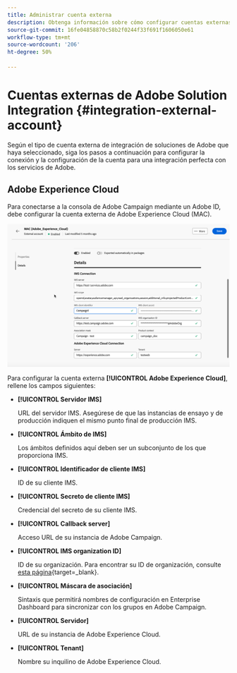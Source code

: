 ```yaml
---
title: Administrar cuenta externa
description: Obtenga información sobre cómo configurar cuentas externas
source-git-commit: 16fe04858870c58b2f0244f33f691f1606050e61
workflow-type: tm+mt
source-wordcount: '206'
ht-degree: 50%

---
```


# Cuentas externas de Adobe Solution Integration {#integration-external-account}

Según el tipo de cuenta externa de integración de soluciones de Adobe que haya seleccionado, siga los pasos a continuación para configurar la conexión y la configuración de la cuenta para una integración perfecta con los servicios de Adobe.

## Adobe Experience Cloud

Para conectarse a la consola de Adobe Campaign mediante un Adobe ID, debe configurar la cuenta externa de Adobe Experience Cloud (MAC).

![Captura de pantalla que muestra los campos de configuración de cuenta externa de Adobe Experience Cloud MAC.](assets/external-MAC.png)

Para configurar la cuenta externa **[!UICONTROL Adobe Experience Cloud]**, rellene los campos siguientes:

* **[!UICONTROL Servidor IMS]**

  URL del servidor IMS. Asegúrese de que las instancias de ensayo y de producción indiquen el mismo punto final de producción IMS.

* **[!UICONTROL Ámbito de IMS]**

  Los ámbitos definidos aquí deben ser un subconjunto de los que proporciona IMS.

* **[!UICONTROL Identificador de cliente IMS]**

  ID de su cliente IMS.

* **[!UICONTROL Secreto de cliente IMS]**

  Credencial del secreto de su cliente IMS.

* **[!UICONTROL Callback server]**

  Acceso URL de su instancia de Adobe Campaign.

* **[!UICONTROL IMS organization ID]**

  ID de su organización. Para encontrar su ID de organización, consulte [esta página](https://experienceleague.adobe.com/docs/core-services/interface/administration/organizations.html?lang=es){target=_blank}.

* **[!UICONTROL Máscara de asociación]**

  Sintaxis que permitirá nombres de configuración en Enterprise Dashboard para sincronizar con los grupos en Adobe Campaign.

* **[!UICONTROL Servidor]**

  URL de su instancia de Adobe Experience Cloud.

* **[!UICONTROL Tenant]**

  Nombre su inquilino de Adobe Experience Cloud.
